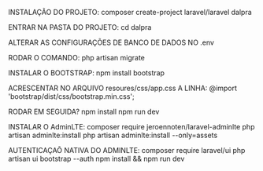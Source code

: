 INSTALAÇÃO DO PROJETO:
composer create-project laravel/laravel dalpra

ENTRAR NA PASTA DO PROJETO:
cd dalpra

ALTERAR AS CONFIGURAÇÕES DE BANCO DE DADOS NO .env

RODAR O COMANDO:
php artisan migrate

INSTALAR O BOOTSTRAP:
npm install bootstrap

ACRESCENTAR NO ARQUIVO resoures/css/app.css A LINHA:
@import 'bootstrap/dist/css/bootstrap.min.css';

RODAR EM SEGUIDA?
npm install
npm run dev

INSTALAR O AdminLTE:
composer require jeroennoten/laravel-adminlte
php artisan adminlte:install
php artisan adminlte:install --only=assets

AUTENTICAÇAÕ NATIVA DO ADMINLTE:
composer require laravel/ui
php artisan ui bootstrap --auth
npm install && npm run dev
